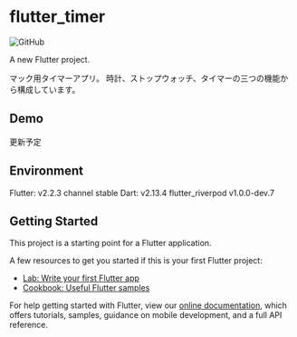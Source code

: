 # flutter_timer
![GitHub](https://img.shields.io/github/license/s0ran/flutter_timer)

A new Flutter project.

マック用タイマーアプリ。
時計、ストップウォッチ、タイマーの三つの機能から構成しています。

## Demo 
更新予定

## Environment
Flutter: v2.2.3 channel stable
Dart: v2.13.4
flutter_riverpod v1.0.0-dev.7

## Getting Started

This project is a starting point for a Flutter application.

A few resources to get you started if this is your first Flutter project:

- [Lab: Write your first Flutter app](https://flutter.dev/docs/get-started/codelab)
- [Cookbook: Useful Flutter samples](https://flutter.dev/docs/cookbook)

For help getting started with Flutter, view our
[online documentation](https://flutter.dev/docs), which offers tutorials,
samples, guidance on mobile development, and a full API reference.


